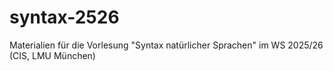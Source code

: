 # syntax-2526
Materialien für die Vorlesung "Syntax natürlicher Sprachen" im WS 2025/26 (CIS, LMU München)
